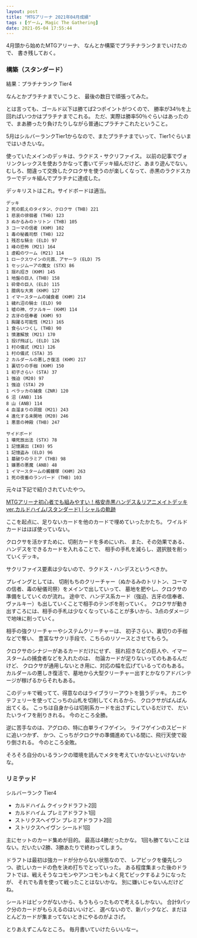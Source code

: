 ```yaml
---
layout: post
title: "MTGアリーナ 2021年04月成績"
tags : [ゲーム, Magic The Gathering]
date: 2021-05-04 17:55:44
---
```


4月頭から始めたMTGアリーナ、
なんとか構築でプラチナランクまでいけたので、
書き残しておく。


### 構築（スタンダード）


結果：プラチナランク Tier4

なんとかプラチナまでいこうと、
最後の数日で頑張ってみた。

とは言っても、ゴールド以下は勝てば2つポイントがつくので、
勝率が34％を上回ればいつかはプラチナまでこれる。
ただ、実際は勝率50％ぐらいはあったので、まあ勝ったり負けたりしながら普通にプラチナこれたということ。

5月はシルバーランクTier1からなので、またプラチナまでいって、Tier1ぐらいまではいきたいな。


使っていたメインのデッキは、ラクドス・サクリファイス。
以前の記事でヴォリンクレックスを使おうかなって書いてデッキ組んだけど、あまり遊んでない。
むしろ、間違って交換したクロクサを使うのが楽しくなって、赤黒のラクドスカラーでデッキ組んでプラチナに達成した。

デッキリストはこれ。サイドボードは適当。


```
デッキ
2 死の飢えのタイタン、クロクサ (THB) 221
1 悲哀の徘徊者 (THB) 123
3 ぬかるみのトリトン (THB) 105
3 コーマの信者 (KHM) 102
1 毒の秘義司祭 (THB) 122
1 残忍な騎士 (ELD) 97
1 峰の恐怖 (M21) 164
1 虐殺のワーム (M21) 114
1 ロークスワインの元首、アヤーラ (ELD) 75
1 セッジムーアの魔女 (STX) 86
1 揺れ招き (KHM) 145
1 地盤の巨人 (THB) 158
1 砕骨の巨人 (ELD) 115
1 臆病な大男 (KHM) 127
1 イマースタームの捕食者 (KHM) 214
1 穢れ沼の騎士 (ELD) 90
1 嘘の神、ヴァルキー (KHM) 114
2 古牙の信奉者 (KHM) 93
1 胸躍る可能性 (M21) 165
1 食らいつくし (THB) 90
1 憤激解放 (M21) 170
1 投げ飛ばし (ELD) 126
1 村の儀式 (M21) 126
1 村の儀式 (STA) 35
2 カルダールの悪しき復活 (KHM) 217
1 裏切りの手枷 (KHM) 150
1 初子さらい (STA) 37
1 強迫 (M20) 97
1 強迫 (STA) 29
1 ペラッカの捕食 (ZNR) 120
6 沼 (ANB) 116
8 山 (ANB) 114
4 血溜まりの洞窟 (M21) 243
4 進化する未開地 (M20) 246
1 悪意の神殿 (THB) 247

サイドボード
1 壊死放出法 (STX) 78
1 記憶漏出 (IKO) 95
1 記憶盗み (ELD) 96
1 墓破りのラミア (THB) 98
1 嫌悪の悪魔 (ANB) 48
1 イマースタームの髑髏塚 (KHM) 263
1 死の夜番のランパード (THB) 103
```

元々は下記で紹介されていたやつ。

[MTGアリーナ初心者でも組みやすい！格安赤黒ハンデス＆リアニメイトデッキver.カルドハイム(スタンダード) &#124; シャルの軌跡](https://trail-of-sharu.com/mtgdeck-recipe210207/17616/)


ここを起点に、足りないカードを他のカードで埋めていったかたち。
ワイルドカードはほぼ使っていない。

クロクサを活かすために、切削カードを多めにいれ、
また、その効果である、ハンデスをできるカードを入れることで、
相手の手札を減らし、選択肢を削っていくデッキ。

サクリファイス要素は少ないので、ラクドス・ハンデスというべきか。


プレイングとしては、
切削もちのクリーチャー（ぬかるみのトリトン、コーマの信者、毒の秘儀司祭）をメインで出していって、
墓地を肥やし、クロクサの準備をしていくのが流れ。
途中で、ハンデス系カード（強迫、古牙の信奉者、ヴァルキー）も出していくことで相手のテンポを削っていく。
クロクサが動き出すころには、相手の手札は少なくなっていることが多いから、3点のダメージで地味に削っていく。

相手の強クリーチャーやシステムクリーチャーは、
初子さらい、裏切りの手枷などで奪い、
豊富なサクリ手段で、こちらのリソースとさせてもらう。

クロクサのシナジーがあるカードだけにせず、
揺れ招きなどの巨人や、イマースタームの捕食者などを入れたのは、
勿論カードが足りないってのもあるんだけど、
クロクサが通用しないとき用に、対応の幅を広げているってのもある。
カルダールの悪しき復活で、墓地から大型クリーチャー出すとかなりアドバンテージが稼げるからそれもある。



このデッキで戦ってて、得意なのはライブラリーアウトを狙うデッキ。
カニやテフェリーを使ってこっちの山札を切削してくれるから、
クロクサがばんばん出てくる。
こっちは自身からは切削系カードを出さずにしているだけで、
だいたいライフを削りきれる。
今のところ全勝。

逆に苦手なのは、アグロの、特に白単ライフゲイン。
ライフゲインのスピードに追いつかず、
かつ、こっちがクロクサの準備進めている間に、飛行天使で殴り倒される。
今のところ全敗。


そろそろ自分のいるランクの環境を読んでメタを考えていかないといけないかな。




### リミテッド


シルバーランク Tier4

* カルドハイム クイックドラフト2回
* カルドハイム プレミアドラフト1回
* ストリクスヘイヴン プレミアドラフト2回
* ストリクスヘイヴン シールド1回

主にセットのカード集めが目的。
最高は4勝だったかな。
1回も勝てないことはない。だいたい2勝、3勝あたりで終わってしまう。

ドラフトは最初は強カードが分からない状態なので、
レアピックを優先しつつ、欲しいカードの色を決め打ちでとっていった。
ある程度集まった後のドラフトでは、戦えそうなコモンやアンコモンもよく見てピックするようになったが、
それでも青を使って戦ったことはないかな。
別に嫌いじゃないんだけどね。


シールドはピックがないから、もうもらったもので考えるしかない。
合計9パック分のカードがもらえるのはいいけど、
選べないので、新パックなど、まだほとんどカードが集まってないときにやるのがよさげ。






とりあえずこんなところ。
毎月書いていけたらいいなー。



